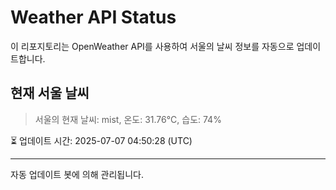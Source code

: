 
# Weather API Status

이 리포지토리는 OpenWeather API를 사용하여 서울의 날씨 정보를 자동으로 업데이트합니다.

## 현재 서울 날씨
> 서울의 현재 날씨: mist, 온도: 31.76°C, 습도: 74%

⏳ 업데이트 시간: 2025-07-07 04:50:28 (UTC)

---
자동 업데이트 봇에 의해 관리됩니다.
